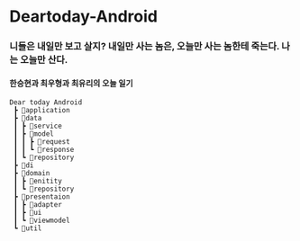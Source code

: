 # Deartoday-Android
### 니들은 내일만 보고 살지? 내일만 사는 놈은, 오늘만 사는 놈한테 죽는다. 나는 오늘만 산다.
#### 한승현과 최우형과 최유리의 오늘 일기

```
Dear today Android
 ┣ 📂application
 ┣ 📂data
 ┃ ┣ 📂service
 ┃ ┣ 📂model
 ┃ ┃ ┣ 📂request
 ┃ ┃ ┗ 📂response
 ┃ ┗ 📂repository
 ┣ 📂di
 ┣ 📂domain
 ┃ ┣ 📂enitity
 ┃ ┗ 📂repository
 ┣ 📂presentaion
 ┃ ┣ 📂adapter
 ┃ ┣ 📂ui
 ┃ ┗ 📂viewmodel
 ┗ 📂util
```
